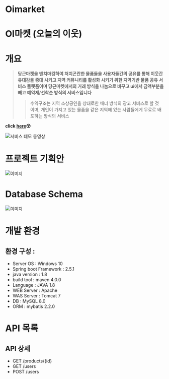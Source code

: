 # Oimarket
# OI마켓 (오늘의 이웃)

# 개요
 
>**당근마켓을 벤치마킹하여 처치곤란한 물품들을 사용자들간의 공유를 통해 이웃간 유대감을 증대 시키고 지역 커뮤니티를 활성화 시키기 위한 지역기반 물품 공유 서비스 플랫폼이며 당근마켓에서의 거래 방식을 나눔으로 바꾸고 ui에서 금액부분을 빼고 예약제/선착순 방식의 서비스입니다**
>>수익구조는 지역 소상공인을 상대로한 배너 방식의 광고 서비스로 할 것 이며, 개인이 가지고 있는 물품을 같은 지역에 있는 사람들에게 무료로 배포하는 방식의 서비스

<!-- Link -->
**click [here](http://localhost:8080/market/artiDetail)😙**


![서비스 데모 동영상 ](http://assets.uxbooth.com/uploads/2018/08/Column-Center-1.gif)


# 프로젝트 기획안

![이미지](https://user-images.githubusercontent.com/86095143/123044431-977ef580-d434-11eb-83bb-b3e0aa7df8c2.png)

# Database Schema

![이미지](https://user-images.githubusercontent.com/86095143/122889014-5ed01500-d37d-11eb-9f34-bdc18b9f1ede.png)


# 개발 환경
##  환경 구성 : 
+ Server OS : Windows 10
+ Spring boot Framework : 2.5.1
+ java version : 1.8
+ build tool : maven 4.0.0
+ Language : JAVA 1.8
+ WEB Server : Apache 
+ WAS Server : Tomcat 7
+ DB : MySQL 8.0
+ ORM : mybatis 2.2.0

# API 목록
## API 상세
- GET /products/{id}
- GET /users
- POST /users
